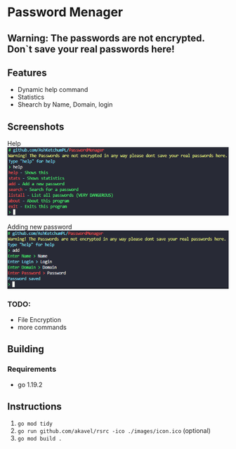 # Password Menager

## Warning: The passwords are not encrypted. Don`t save your real passwords here!

## Features

-   Dynamic help command
-   Statistics
-   Shearch by Name, Domain, login

## Screenshots

Help
![Showcase Of main menu](images/showcase1.png)

Adding new password
![Showcase Of Adding passowrd](images/showcase2.png)

### TODO:

-   File Encryption
-   more commands

## Building

### Requirements

-   go 1.19.2

## Instructions

1.  `go mod tidy`
2.  `go run github.com/akavel/rsrc -ico ./images/icon.ico` (optional)
3.  `go mod build .`
